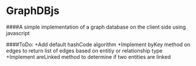 GraphDBjs
=========

####A simple implementation of a graph database on the client side using javascript


####ToDo:
+Add default hashCode algorithm
+Implement byKey method on edges to return list of edges based on entitiy or relationship type
+Implement areLinked method to determine if two entities are linked
